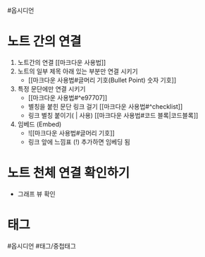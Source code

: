#옵시디언

# 노트 간의 연결
1. 노트간의 연결  [[마크다운 사용법]]
2. 노트의 일부 제목 아래 있는 부분만 연결 시키기
	- [[마크다운 사용법#글머리 기호(Bullet Point) 숫자 기호]]
3. 특정 문단에만 연결 시키기
	- [[마크다운 사용법#^e97707]]
	- 별칭을 붙힌 문단 링크 걸기 [[마크다운 사용법#^checklist]]
	- 링크 별칭 붙이기( | 사용) [[마크다운 사용법#코드 블록|코드블록]]
4. 임베드 (Embed)
	- ![[마크다운 사용법#글머리 기호]]
	- 링크 앞에 느낌표 (!) 추가하면 임베딩 됨

# 노트 천체 연결 확인하기
- 그래프 뷰 확인

# 태그
#옵시디언 
#태그/중첩태그